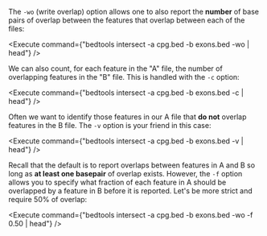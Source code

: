 <script>
import Execute from "../../Execute.svelte";
</script>

The `-wo` (write overlap) option allows one to also report the **number** of base pairs of overlap between the features that overlap between each of the files:

<Execute command={"bedtools intersect -a cpg.bed -b exons.bed -wo | head"} />

We can also count, for each feature in the "A" file, the number of overlapping features in the "B" file. This is handled with the `-c` option:

<Execute command={"bedtools intersect -a cpg.bed -b exons.bed -c | head"} />

Often we want to identify those features in our A file that **do not** overlap features in the B file. The `-v` option is your friend in this case:

<Execute command={"bedtools intersect -a cpg.bed -b exons.bed -v | head"} />

Recall that the default is to report overlaps between features in A and B so long as **at least one basepair** of overlap exists. However, the `-f` option allows you to specify what fraction of each feature in A should be overlapped by a feature in B before it is reported. Let's be more strict and require 50% of overlap:

<Execute command={"bedtools intersect -a cpg.bed -b exons.bed -wo -f 0.50 | head"} />
